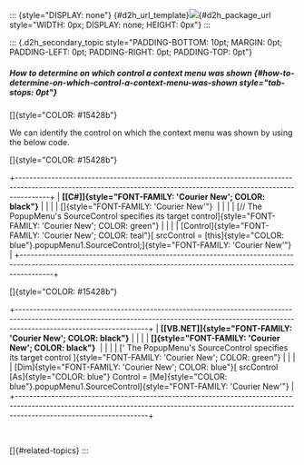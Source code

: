 ::: {style="DISPLAY: none"}
[](ms-xhelp:///?Id=d2h_url_template){#d2h_url_template}![](!package_url!){#d2h_package_url style="WIDTH: 0px; DISPLAY: none; HEIGHT: 0px"}
:::

::: {.d2h_secondary_topic style="PADDING-BOTTOM: 10pt; MARGIN: 0pt; PADDING-LEFT: 0pt; PADDING-RIGHT: 0pt; PADDING-TOP: 0pt"}
##### How to determine on which control a context menu was shown {#how-to-determine-on-which-control-a-context-menu-was-shown style="tab-stops: 0pt"}

[]{style="COLOR: #15428b"} 

We can identify the control on which the context menu was shown by using the below code.

[]{style="COLOR: #15428b"} 

+---------------------------------------------------------------------------------------------------------------------------------------------------------------------+
| **[\[C#\]]{style="FONT-FAMILY: 'Courier New'; COLOR: black"}**                                                                                                      |
|                                                                                                                                                                     |
| []{style="FONT-FAMILY: 'Courier New'"}                                                                                                                              |
|                                                                                                                                                                     |
| [// The PopupMenu\'s SourceControl specifies its target control]{style="FONT-FAMILY: 'Courier New'; COLOR: green"}                                                  |
|                                                                                                                                                                     |
| [Control]{style="FONT-FAMILY: 'Courier New'; COLOR: teal"}[ srcControl = [this]{style="COLOR: blue"}.popupMenu1.SourceControl;]{style="FONT-FAMILY: 'Courier New'"} |
+---------------------------------------------------------------------------------------------------------------------------------------------------------------------+

[]{style="COLOR: #15428b"} 

+------------------------------------------------------------------------------------------------------------------------------------------------------------------------------------------------+
| **[\[VB.NET\]]{style="FONT-FAMILY: 'Courier New'; COLOR: black"}**                                                                                                                             |
|                                                                                                                                                                                                |
| **[]{style="FONT-FAMILY: 'Courier New'; COLOR: black"}**                                                                                                                                       |
|                                                                                                                                                                                                |
| [\' The PopupMenu\'s SourceControl specifies its target control ]{style="FONT-FAMILY: 'Courier New'; COLOR: green"}                                                                            |
|                                                                                                                                                                                                |
| [Dim]{style="FONT-FAMILY: 'Courier New'; COLOR: blue"}[ srcControl [As]{style="COLOR: blue"} Control = [Me]{style="COLOR: blue"}.popupMenu1.SourceControl]{style="FONT-FAMILY: 'Courier New'"} |
+------------------------------------------------------------------------------------------------------------------------------------------------------------------------------------------------+

 

[]{#related-topics}
:::
